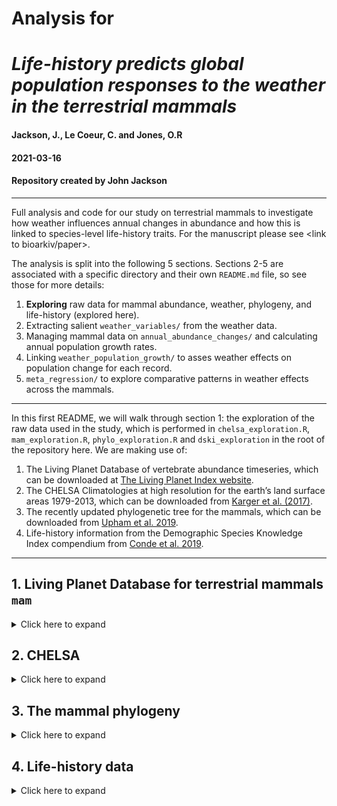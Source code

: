 # Analysis for 
# _Life-history predicts global population responses to the weather in the terrestrial mammals_
#### Jackson, J., Le Coeur, C. and Jones, O.R

#### 2021-03-16
#### Repository created by John Jackson

---

Full analysis and code for our study on terrestrial mammals to investigate how weather influences annual changes in abundance and how this is linked to species-level life-history traits. For the manuscript please see <link to bioarkiv/paper>.

The analysis is split into the following 5 sections. Sections 2-5 are associated with a specific directory and their own `README.md` file, so see those for more details:

1. **Exploring** raw data for mammal abundance, weather, phylogeny, and life-history (explored here).
2. Extracting salient `weather_variables/` from the weather data.
3. Managing mammal data on `annual_abundance_changes/` and calculating annual population growth rates.
4. Linking `weather_population_growth/` to asses weather effects on population change for each record.
5. `meta_regression/` to explore comparative patterns in weather effects across the mammals.

---

In this first README, we will walk through section 1: the exploration of the raw data used in the study, which is performed in `chelsa_exploration.R`, `mam_exploration.R`, `phylo_exploration.R` and `dski_exploration` in the root of the repository here. We are making use of:

1. The Living Planet Database of vertebrate abundance timeseries, which can be downloaded at [The Living Planet Index website](https://livingplanetindex.org/home/index).
2. The CHELSA Climatologies at high resolution for the earth’s land surface areas 1979-2013, which can be downloaded from [Karger et al. (2017)](https://www.nature.com/articles/sdata2017122).
3. The recently updated phylogenetic tree for the mammals, which can be downloaded from [Upham et al. 2019](https://doi.org/10.1371/journal.pbio.3000494).
4. Life-history information from the Demographic Species Knowledge Index compendium from [Conde et al. 2019](https://doi.org/10.1073/pnas.1816367116).

---

## 1. Living Planet Database for terrestrial mammals `mam`

<details>
  <summary>Click here to expand</summary>

The Living Planet Index is a key indicator of the state of global biodiversity, monitoring trends in vertebrate popualtions over many decades. Developed by the Zoological Society of London (ZSL) and the World Wildlife Fund (WWF), this index has been a crucial indicator for international policy on conservation. Here, we are using the data that underpins the LPI, which is also maintained by ZSL and the WWF. We are restricting to only include data from the terrestrial mammals for ease of processing and interpretation at this stage. According to the Living Planet Index website: 

> *The Living Planet Database (LPD) currently holds time-series data for over 20,000 populations of more than 4,200 mammal, bird, fish, reptile and amphibian species from around the world, which are gathered from a variety of sources such as journals, online databases and government reports. Using a method developed by ZSL and WWF, these species population trends are aggregated to produce indices of the state of biodiversity. The rest of our work focuses on expanding the coverage of LPI data to more broadly represent vertebrate biodiversity from all around the globe and disaggregating the index to measure trends in different thematic areas. This includes assessing the changes in different taxonomic groups, looking at species trends at a national or regional level, identifying how different threats affect populations and providing an insight into how conservation intervention can promote species recoveries.*

Access to the LPD can be obtained at https://livingplanetindex.org/home/index. 

---

Some general features of the raw data for terrestrial mammals used in this study

![](./plots/mam_raw/mam_lpd_numbers.jpeg)

There is variation in the number of observations over time and in the number of years for each record

<img src="./plots/mam_raw/mam_years.jpeg" width="800" />

Crucially, each record comes with a set of coordinates for the study's location. This will allow us to link changes in vertebrate abundance to changes in weather variables globally. This is not always in reference to a specific population location, but instead gives the user a general idea about the locality of the abundance record.

![](./plots/mam_raw/mam_locations.jpeg)

As can be seen in the colours of the points in the map above, there is also lots of variation in the number of records and the length of study between the different taxonomic groups within the class Mammalia. There is particular variation between the orders of mammals, and at the species level.

![](./plots/mam_raw/mam_sp.jpeg)

The key feature of the Living Planet Database is the monitoring of annual abundance. Abundance here is characterised in several ways. To name a few examples, there can be estimates of density, monitoring per unit effort, indices or full population counts. In the first plot below you can see the number of observations for these broad categories of abundance measure. We will explore the differences in these different measures of abundance later in the study. 

To make studies comparable, we have ln transformed the abundance for each of the records. The second plot just presents overall smoothed changes in abundance on the log scale for each order. Drawing conclusions from these patterns is is ofcourse unadvisable, but instead just a way of visualising what the data looks like.

![](./plots/mam_raw/mam_ln_abundance.jpeg)

</details>

## 2. CHELSA

<details>
  <summary>Click here to expand</summary>

The data from CHELSA is in the form of raster files (`.tif`), which can be downloaded from [here](http://chelsa-climate.org/downloads/). The rasters are at a spatial resolution of 30 arc sec, which is approximately 1 kilometer squared, and records are between 1979-2013. Thus, there is data for over 900 million raster cells. There are several monthly/annual timeseries measures of temperature and precipitation. Here we focus on monthly mean temperature and total precipitation from CHELSA `version 1.2.1`.

The CHELSA raster files for mean monthly temperature and total precipitation were accessed with bash scripts that took the general form:

```
#!/usr/bin/env bash 
wget https://www.wsl.ch/lud/chelsa/data/timeseries/tmean/CHELSA_tmean_1979_01_V1.2.1.tif
wget https://www.wsl.ch/lud/chelsa/data/timeseries/prec/CHELSA_prec_1979_01_V1.2.1.tif
```

Full bash scripts can be accessed from https://github.com/jonesor/compadre-climate. Below is an example of the mean temperature and total precipitation in August 1993 for each of the 30 arc sec grid cells.

![](./plots/chelsa_raw/temp_aug93.jpeg)
![](./plots/chelsa_raw/precip_aug93.jpeg) 

</details>

## 3. The mammal phylogeny

<details>
  <summary>Click here to expand</summary>

The mammal phylogeny used in the current study is from the following paper:

Upham, N. S., Esselstyn, J. A., and Jetz, W. 2019. Inferring the mammal tree: species-level sets of phylogenies for questions in ecology, evolution, and conservation. PLOS Biology. [https://doi.org/10.1371/journal.pbio.3000494](https://doi.org/10.1371/journal.pbio.3000494)

Here, the authors apply a 'backbone-and-patch' approach to a newly assembled 31-gene supermatrix and Bayesian inference to give credible sets of phylogenetic trees. Here we use the **maximum clade credibility tree**, which can be downloaded directly from [here](https://doi.org/10.5061/dryad.tb03d03). The maximum clade credibility tree used in this study is in the following data file:

> `MamPhy_fullPosterior_BDvr_Completed_5911sp_topoCons_NDexp_MCC_v2_target.tre`

Species names were first matched against the species names from the [Catalogue of Life](http://www.catalogueoflife.org/) and the mammal tree pruned to include only species present in the Living Planet Database. This left **538** species from the original mammal phylogeny. This phylogenetic tree was used in all subsequent phylogenetic regressions, and is presented below

![](./plots/mam_LPD_tree.jpeg)

</details>

## 4. Life-history data

<details>
  <summary>Click here to expand</summary>

Here we are using species-level life-history data as predictors of responses to the weather. The data used in this study is from the following two publications:

Conde, D. A., Staerk, J., Colchero, F., da Silva, R., Schöley, J., Baden, H. M., *et al.* 2019. Data gaps and opportunities for comparative and conservation biology. Proceedings of the National Academy of Sciences. [https://doi.org/10.1073/pnas.1816367116](https://doi.org/10.1073/pnas.1816367116)

Myhrvold, N.P., Baldridge, E., Chan, B., Sivam, D., Freeman, D.L. and Ernest, S.M., 2015. An amniote life‐history database to perform comparative analyses with birds, mammals, and reptiles: Ecological Archives E096‐269. Ecology. [https://esajournals.onlinelibrary.wiley.com/doi/abs/10.1890/15-0846R.1](https://esajournals.onlinelibrary.wiley.com/doi/abs/10.1890/15-0846R.1)

In the first, the authors classify the availability of demographic information for >31,000 (97%) extant tetrapod species. This is the Demographic Species Knowlege Index (referred to as `dski` here). This study involved aggregating and centralising life-history information for all species possible, spanning data from 22 available data repositories. The full aggregated dataset can be found on [Dryad](https://doi.org/10.5061/dryad.nq02fm3).

The second is the Amniote Life-History Database (referred to as `alhd` here), which is a large single repository for life-history data from the amniotes, which can be downloaded from [here](https://datarepository.wolframcloud.com/resources/Amniote-Life-History-Database).

For the purpose of this study, we are interested in how key characteristics of the life-history of a species may influence their ability to withstand local changes in the weather. Generally, longer lived species with 'slow' life-history characteristics are expected to display weaker responses to changes in their environment. Here we use three commonly available  traits that generally typify life-history: longevity, litter size and body size. 

For longevity and litter size, we use comparable metrics of these two demographic traits from several data repositories. The three sources for this information were the [Amniote Life-History Database](https://datarepository.wolframcloud.com/resources/Amniote-Life-History-Database), [PanTHERIA](http://esapubs.org/archive/ecol/E090/184/) and [AnAge](https://www.genomics.senescence.info/species/). For the body size data, we use only the Amniote Life-History Database.

We present species-level data aggregated and summarised from the databases below and in `lifehistory_exploration.R`. Our key traits of interest are **Maximum Longevity**, **Litter Size** and **Adult bodymass**. Where multiple records were available for a single species, we calculated the maximum of the maximum longevity values, and the mean of litter size/adult bodymass.

> We used natural log and z-transformed variables for **Maximum Longevity**, **Litter Size** and **Adult bodymass** in all subsequent analyses.

Across the mammals, there is an interesting pattern between maximum longevity and litter size, with the apparent presence of an upper limit or trade-off between the size of the litter size and maximum longevity:

<img src="./plots/lifehistory_raw/max_longevity_litter.jpeg" width="650" />

We can also see this for different orders of the mammals, here presented for any order with over 40 species represented with data. The majority of data is from the rodents for example, where the same triangular pattern can be observed.

![](./plots/lifehistory_raw/max_longevity_litter_order.jpeg)

Also stored in the Demographic Species Knowledge Index is species-level information on conservation status from the IUCN redlist. Here we have the threat status of all species in the data-set. This threat status can be an indication of recent and rapid population decline, and thus we also expect that there may be patterns between life-history traits and threat status. Here we can see the distribution of maximum longevity and litter size based on the IUCN redlist status. There are some slight indications that longer living species that produce fewer offspring tend to be a higher threat status. 

![](./plots/lifehistory_raw/IUCN_lonlit.jpeg)

For allometric patterns of bodymass, we see a clear general positive relationship between body size and maximum longevity. Bigger bodied mammals live for longer. However, the relationship between litter size and bodymass is less clear. We do expect that most very large organisms to have small litters though on average. Here are these relationships for the scaled, ln-transformed variables.

<img src="./plots/lifehistory_raw/bodymass_lonlit.jpeg" width="900" />

Now, in the current study, we want to relate these life-history traits to observed population responses to the weather.

</details>

